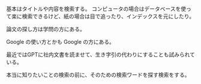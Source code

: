 基本はタイトルや内容を検索する。
コンピュータの場合はデータベースを使って楽に検索できるけど、紙の場合は目で追ったり、インデックスを元にしたり。

論文の探し方は学問の方にある。

Google の使い方とかも Google の方にある。

最近ではGPTに社内文書を読ませて、生き字引の代わりにすることも試みられている。

本当に知りたいことの検索の前に、そのための検索ワードを探す検索をする。
